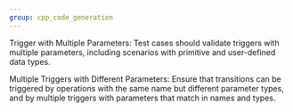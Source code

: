 ```yaml
---
group: cpp_code_generation
---
```

Trigger with Multiple Parameters: Test cases should validate triggers with multiple parameters, including scenarios with primitive and user-defined data types.

Multiple Triggers with Different Parameters: Ensure that transitions can be triggered by operations with the same name but different parameter types, and by multiple triggers with parameters that match in names and types.






